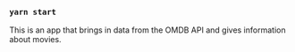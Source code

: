 

### `yarn start`

This is an app that brings in data from the OMDB API and gives information about movies. 


